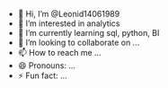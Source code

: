 - 👋 Hi, I’m @Leonid14061989
- 👀 I’m interested in analytics
- 🌱 I’m currently learning sql, python, BI 
- 💞️ I’m looking to collaborate on ...
- 📫 How to reach me ...
- 😄 Pronouns: ...
- ⚡ Fun fact: ...

<!---
Leonid14061989/Leonid14061989 is a ✨ special ✨ repository because its `README.md` (this file) appears on your GitHub profile.
You can click the Preview link to take a look at your changes.
--->
